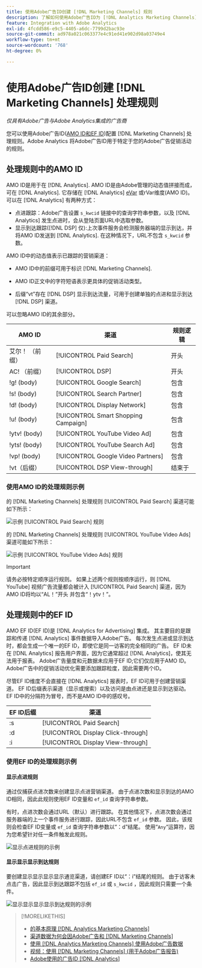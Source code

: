 ```yaml
---
title: 使用Adobe广告ID创建 [!DNL Marketing Channels] 规则
description: 了解如何使用Adobe广告ID为 [!DNL Analytics Marketing Channels].
feature: Integration with Adobe Analytics
exl-id: 4fcdd586-e9c5-4405-a6dc-7799d2bac93e
source-git-commit: ad978a021c063377e4c91ed41e902d98a03749e4
workflow-type: tm+mt
source-wordcount: '768'
ht-degree: 0%

---
```


# 使用Adobe广告ID创建 [!DNL Marketing Channels] 处理规则

*仅具有Adobe广告与Adobe Analytics集成的广告商*

您可以使用Adobe广告ID([AMO ID和EF ID](../ids.md))配置 [!DNL Marketing Channels] 处理规则。Adobe Analytics 将Adobe广告ID用于特定于您的Adobe广告促销活动的规则。

## 处理规则中的AMO ID

AMO ID是用于在 [!DNL Analytics]. AMO ID是由Adobe管理的动态值拼接而成，可在 [!DNL Analytics]. 它存储在 [!DNL Analytics] [eVar](https://experienceleague.adobe.com/docs/analytics/components/dimensions/evar.html) 或rVar维度(AMO ID)。 可以在 [!DNL Analytics] 有两种方式：

* 点进跟踪：Adobe广告设置 `s_kwcid` 链接中的查询字符串参数，以及 [!DNL Analytics] 发生点进时，会从登陆页面URL中选取参数。
* 显示到达跟踪([!DNL DSP] 仅):上次事件服务会检测服务器端的显示到达，并将AMO ID发送到 [!DNL Analytics]. 在这种情况下，URL不包含 `s_kwcid` 参数。

AMO ID中的动态值表示已跟踪的营销渠道：

* AMO ID中的前缀可用于标识 [!DNL Marketing Channels].

* AMO ID正文中的字符短语表示更具体的促销活动类型。

* 后缀“vt”存在 [!DNL DSP] 显示到达流量，可用于创建单独的点进和显示到达 [!DNL DSP] 渠道。

可以忽略AMO ID的其余部分。

| AMO ID | 渠道 | 规则逻辑 |
|--------|---------|--------------------|
| 艾尔！ （前缀） | [!UICONTROL Paid Search] | 开头 |
| AC! （前缀） | [!UICONTROL DSP] | 开头 |
| !g! (body) | [!UICONTROL Google Search] | 包含 |
| !s! (body) | [!UICONTROL Search Partner] | 包含 |
| !d! (body) | [!UICONTROL Display Network] | 包含 |
| !u! (body) | [!UICONTROL Smart Shopping Campaign] | 包含 |
| !ytv! (body) | [!UICONTROL YouTube Video Ad] | 包含 |
| !yts! (body) | [!UICONTROL YouTube Search Ad] | 包含 |
| !vp! (body) | [!UICONTROL Google Video Partners] | 包含 |
| !vt（后缀） | [!UICONTROL DSP View-through] | 结束于 |

### 使用AMO ID的处理规则示例

的 [!DNL Marketing Channels] 处理规则 [!UICONTROL Paid Search] 渠道可能如下所示：

![示例 [!UICONTROL Paid Search] 规则](/help/integrations/assets/a4adc-mc-rule-paidsearch.png)

的 [!DNL Marketing Channels] 处理规则 [!UICONTROL YouTube Video Ads] 渠道可能如下所示：

![示例 [!UICONTROL YouTube Video Ads] 规则](/help/integrations/assets/a4adc-mc-rule-youtube-video.png)

>[!IMPORTANT]
>
> 请务必按特定顺序运行规则。 如果上述两个规则按顺序运行，则 [!DNL YouTube] 视频广告流量都会被计入 [!UICONTROL Paid Search] 渠道，因为AMO ID将均以“AL！”开头 并包含“！ytv！”。

## 处理规则中的EF ID

AMO EF ID(EF ID)是 [!DNL Analytics for Advertising] 集成。 其主要目的是跟踪和传递 [!DNL Analytics] 事件数据导入Adobe广告。 每次发生点进或显示到达时，都会生成一个唯一的EF ID，即使它是同一访客的完全相同的广告。 EF ID未在 [!DNL Analytics] 报告用户界面，因为它通常超过 [!DNL Analytics]，使其无法用于报表。 Adobe广告量度和元数据未应用于EF ID;它们仅应用于AMO ID。 Adobe广告中的促销活动优化需要添加跟踪粒度，因此需要两个ID。

尽管EF ID维度不会直接在 [!DNL Analytics] 报表时，EF ID可用于创建营销渠道。 EF ID后缀表示渠道（显示或搜索）以及访问是由点进还是显示到达驱动。 EF ID中的分隔符为冒号，而不是AMO ID中的感叹号。

| EF ID后缀 | 渠道 |
|-------|---------|
| :s | [!UICONTROL Paid Search] |
| :d | [!UICONTROL Display Click-through] |
| :i | [!UICONTROL Display View-through] |

### 使用EF ID的处理规则示例

#### 显示点进规则

通过仅捕获点进次数来创建显示点进营销渠道。 由于点进次数和显示到达的AMO ID相同，因此此规则使用EF ID变量和 `ef_id` 查询字符串参数。

有时，点进次数会通过URL（默认）进行跟踪。 在其他情况下，点进次数会通过服务器端的上一个事件服务进行跟踪，因此URL不包含 `ef_id` 参数。 因此，该规则会检查EF ID变量或 `ef_id` 查询字符串参数以“：d”结尾。 使用“`Any`“运算符，因为您希望针对任一条件触发此规则。

![显示点进规则的示例](/help/integrations/assets/a4adc-mc-rule-display-ct.png)

#### 显示显示显示到达规则

要创建显示显示显示显示通览渠道，请创建EF ID以“：i”结尾的规则。 由于访客未点击广告，因此显示到达跟踪不包括 `ef_id` 或 `s_kwcid` ，因此规则只需要一个条件。

![显示显示显示显示到达规则的示例](/help/integrations/assets/a4adc-mc-rule-display-vt.png)

>[!MORELIKETHIS]
>
>* [的基本原理 [!DNL Analytics Marketing Channels]](mc-overview.md)
>* [渠道数据为何会因Adobe广告和 [!DNL Marketing Channels]](mc-data-variances.md)
>* [使用 [!DNL Analytics Marketing Channels] 使用Adobe广告数据](mc-ac-data.md)
>* [视频：使用 [!DNL Marketing Channels] (用于Adobe广告报告)](https://experienceleague.adobe.com/docs/advertising-cloud-learn/tutorials/analytics/analytics-reporting-a4adc.html)
>* [Adobe使用的广告ID [!DNL Analytics]](/help/integrations/analytics/ids.md)

